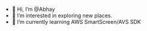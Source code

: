 - 👋 Hi, I’m @Abhay
- 👀 I’m interested in exploring new places.
- 🌱 I’m currently learning AWS SmartScreen/AVS SDK

<!---
abkant/abkant is a ✨ special ✨ repository because its `README.md` (this file) appears on your GitHub profile.
You can click the Preview link to take a look at your changes.
--->
